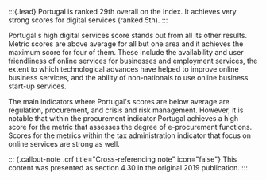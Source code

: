 :::{.lead}
Portugal is ranked 29th overall on the Index. It achieves very strong scores for
digital services (ranked 5th).
:::

Portugal's high digital services score stands out from all its other results.
Metric scores are above average for all but one area and it achieves the
maximum score for four of them. These include the availability and user
friendliness of online services for businesses and employment services, the
extent to which technological advances have helped to improve online business
services, and the ability of non-nationals to use online business start-up
services.

The main indicators where Portugal's scores are below average are regulation,
procurement, and crisis and risk management. However, it is notable that
within the procurement indicator Portugal achieves a high score for the metric
that assesses the degree of e-procurement functions. Scores for the metrics
within the tax administration indicator that focus on online services are
strong as well.

::: {.callout-note .crf title="Cross-referencing note" icon="false"}
This content was presented as section 4.30 in the original 2019 publication.
:::
